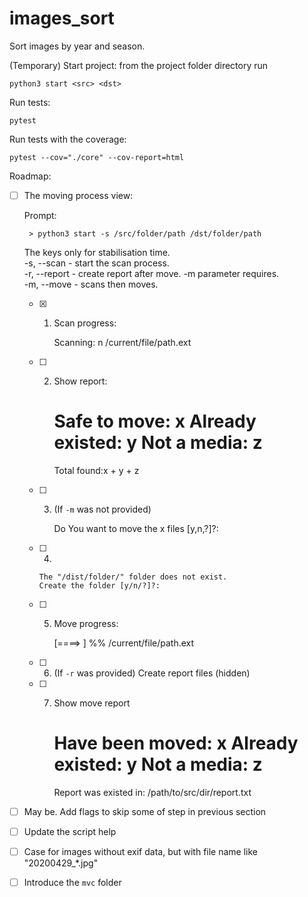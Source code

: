 
# images_sort
Sort images by year and season.

(Temporary) Start project:
from the project folder directory run

`
    python3 start <src> <dst>
`

Run tests:

`
    pytest
`

Run tests with the coverage:

`
    pytest --cov="./core" --cov-report=html
`

Roadmap:

   - [ ] The moving process view:


        Prompt:

          > python3 start -s /src/folder/path /dst/folder/path

        The keys only for stabilisation time. <br/>
        -s, --scan      - start the scan process. <br/>
        -r, --report    - create report after move. -m parameter requires. <br/>
        -m, --move      - scans then moves. <br/>

 
        - [X] 1. Scan progress:

              Scanning:
              n /current/file/path.ext

        - [ ] 2. Show report:

              Safe to move:       x
              Already existed:    y
              Not a media:        z
              =====================
              Total found:x + y + z

        - [ ] 3. (If `-m` was not provided)

              Do You want to move the x files [y,n,?]?: 

        - [ ] 4.
            
              The "/dist/folder/" folder does not exist.
              Create the folder [y/n/?]?:
        
        - [ ] 5. Move progress:

              [====>                    ] %%
              /current/file/path.ext
        - [ ] 6. (If `-r` was provided) Create report files (hidden)
        - [ ] 7. Show move report

              Have been moved:      x
              Already existed:      y
              Not a media:          z
              =======================
              Report was existed in: /path/to/src/dir/report.txt


   - [ ] May be. Add flags to skip some of step in previous section
   - [ ] Update the script help
   - [ ] Case for images without exif data, but with file name like "20200429_*.jpg"
   - [ ] Introduce the `mvc` folder